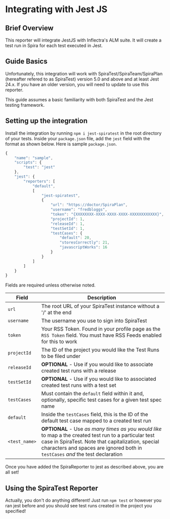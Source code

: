 # Integrating with Jest JS

## Brief Overview
This reporter will integrate JestJS with Inflectra's ALM suite. It will create a test run in Spira for each test executed in Jest.

## Guide Basics
Unfortunately, this integration will work with SpiraTest/SpiraTeam/SpiraPlan (hereafter refered to as SpiraTest) version 5.0 and above and at least Jest 24.x. If you have an older version, you will need to update to use this reporter.

This guide assumes a basic familiarity with both SpiraTest and the Jest testing framework. 

## Setting up the integration
Install the integration by running `npm i jest-spiratest` in the root directory of your tests. Inside your `package.json` file, add the `jest` field with the format as shown below. Here is sample `package.json`.
```javascript
{
    "name": "sample",
    "scripts": {
        "test": "jest"
    },
    "jest": {
        "reporters": [
            "default",
            [
                "jest-spiratest",
                {
                    "url": "https://doctor/SpiraPlan",
                    "username": "fredbloggs",
                    "token": "{XXXXXXXX-XXXX-XXXX-XXXX-XXXXXXXXXXXX}",
                    "projectId": 1,
                    "releaseId": 1,
                    "testSetId": 1,
                    "testCases": {
                        "default": 20,
                        "storesCorrectly": 21,
                        "javascriptWorks": 16
                    }
                }
            ]
        ]
    }
}
```
Fields are required unless otherwise noted.

| Field         | Description                                                                                                                                                                                                                                   |
| ------------- | --------------------------------------------------------------------------------------------------------------------------------------------------------------------------------------------------------------------------------------------- |
| `url`         | The root URL of your SpiraTest instance without a '/' at the end                                                                                                                                                                              |
| `username`    | The username you use to sign into SpiraTest                                                                                                                                                                                                   |
| `token`       | Your RSS Token. Found in your profile page as the `RSS Token` field. You must have RSS Feeds enabled for this to work                                                                                                                          |
| `projectId`   | The ID of the project you would like the Test Runs to be filed under                                                                                                                                                                          |
| `releaseId`   | **OPTIONAL** - Use if you would like to associate created test runs with a release                                                                                                                                                            |
| `testSetId`   | **OPTIONAL** - Use if you would like to associated created test runs with a test set                                                                                                                                                          |
| `testCases`   | Must contain the `default` field within it and, optionally, specific test cases for a given test spec name                                                                                                                                    |
| `default`     | Inside the `testCases` field, this is the ID of the default test case mapped to a created test run                                                                                                                                            |
| `<test_name>` | **OPTIONAL** - Use *as many times as you would like* to map a the created test run to a particular test case in SpiraTest. Note that capitalization, special characters and spaces are ignored both in `testCases` *and* the test declaration |

Once you have added the SpiraReporter to jest as described above, you are all set!

## Using the SpiraTest Reporter
Actually, you don't do anything different! Just run `npm test` or however you ran jest before and you should see test runs created in the project you specified!